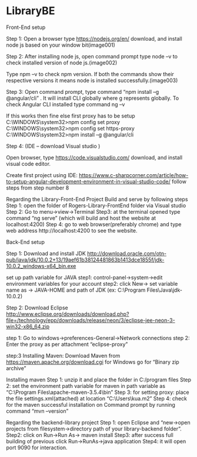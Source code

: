 # LibraryBE

Front-End setup

Step 1:
Open a browser type https://nodejs.org/en/  download, and install node js based on your window bit(image001)

Step 2:
After installing node js, open command prompt type node –v to check installed version of node js.(image002)

Type npm –v to check npm version. If both the commands show their respective versions it means node is installed successfully.(image003)

Step 3:
Open command prompt, type command “npm install –g @angular/cli” . It will install CLI globally where g represents globally. To check Angular CLI installed type command ng –v

If this works then fine else first proxy has to be setup
C:\WINDOWS\system32>npm config set proxy <your proxy>
C:\WINDOWS\system32>npm config set https-proxy <your proxy>
C:\WINDOWS\system32>npm install –g @angular/cli

Step 4: (IDE – download Visual studio )

Open browser, type https://code.visualstudio.com/ download, and install visual code editor.

Create first project using IDE:
https://www.c-sharpcorner.com/article/how-to-setup-angular-development-environment-in-visual-studio-code/
follow steps from step number 8

Regarding the Library-Front-End Project
Build and serve by following steps 
Step 1: open the folder of  Rogers-Library-FrontEnd folder via Visual studio
Step 2: Go to menu->view->Terminal
Step3: at the terminal opened type command “ng serve” (which will build and host the website at localhost:4200)
Step 4: go to web browser(preferably chrome) and type web address http://localhost:4200 to see the website.


Back-End setup

Step 1:
Download  and install JDK
http://download.oracle.com/otn-pub/java/jdk/10.0.2+13/19aef61b38124481863b1413dce1855f/jdk-10.0.2_windows-x64_bin.exe

set up path variable for JAVA
step1: control-panel->system->edit environment variables for your account
step2: click New-> set variable name as -> JAVA-HOME and path of JDK (ex: C:\Program Files\Java\jdk-10.0.2)

Step 2:
Download Eclipse
http://www.eclipse.org/downloads/download.php?file=/technology/epp/downloads/release/neon/3/eclipse-jee-neon-3-win32-x86_64.zip


step 1: Go to windows->preferences-General->Network connections
step 2: Enter the proxy as per attachment “eclipse-proxy”

step:3 
Installing Maven:
Download Maven from https://maven.apache.org/download.cgi for Windows go for “Binary zip archive”

Installing maven
Step 1: unzip it and place the folder in C:/program files
Step 2: set the environment path variable for maven in path variable as “C:\Program Files\apache-maven-3.5.4\bin”
Step 3: for setting proxy: place the file settings.xml(attached) at location “C:\Users\kua\.m2” 
Step 4: check for the maven successful installation on Command prompt by running command “mvn –version”

Regarding the backend-library  project 
Step 1: open Eclipse and “new->open projects from filesystem->directory path of your library-backend folder”.
Step2: click on Run->Run As-> maven install
Step3: after success full building of previous click  Run->RunAs->java application
Step4: it will open port 9090 for interaction.


